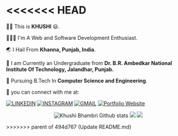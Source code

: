 
<<<<<<< HEAD
=======
👧🏻 This is **KHUSHI** 😃.

👩🏻‍💻 I'm A Web and Software Development Enthusiast.

🌏 I Hail From **Khanna, Punjab, India**.

🏫 I am Currently an Undergraduate from **Dr. B.R. Ambedkar National Institute Of Technology, Jalandhar, Punjab.**

📄 Pursuing B.Tech In **Computer Science and Engineering**.

🔗 you can connect with me at:

[![LINKEDIN](https://img.shields.io/badge/LinkedIn-informational?style=for-the-badge&logo=linkedin&logoColor=white&color=0077b5)](https://www.linkedin.com/in/khushibhambri/)
[![INSTAGRAM](https://img.shields.io/badge/Instagram-informational?style=for-the-badge&logo=instagram&logoColor=white&color=0077b5)](https://www.instagram.com/)
[![GMAIL](https://img.shields.io/badge/Gmail-informational?style=for-the-badge&logo=gmail&logoColor=white&color=D44638)](mailto:bhambrikhushi4@gmail.com)
[![Portfolio Website](https://img.shields.io/badge/Khushi-informational?style=for-the-badge&logo=google-chrome&logoColor=white&color=4885ed)](https://github.com/KhushiBhambri)

<p align = "center">
  <img src = "https://github-readme-stats.vercel.app/api?username=khushibhambri&count_private=true&show_icons=true&theme=algolia&line_height=30" alt="Khushi Bhambri Github stats">
  <img src="https://github-readme-streak-stats.herokuapp.com/?user=khushibhambri&theme=algolia&card_height=30">  
  <img src="https://github-readme-stats.vercel.app/api/top-langs/?username=khushibhambri&langs_count=10&layout=compact&theme=algolia&card_width=445" >
</p>
>>>>>>> parent of 494d767 (Update README.md)


